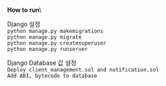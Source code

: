 **How to run**\

Django 설정\
`python manage.py makemigrations`\
`python manage.py migrate`\
`python manage.py createsuperuser`\
`python manage.py runserver`

Django Database 값 설정\
`Deploy client_management.sol and notification.sol`\
`Add ABI, bytecode to database`
